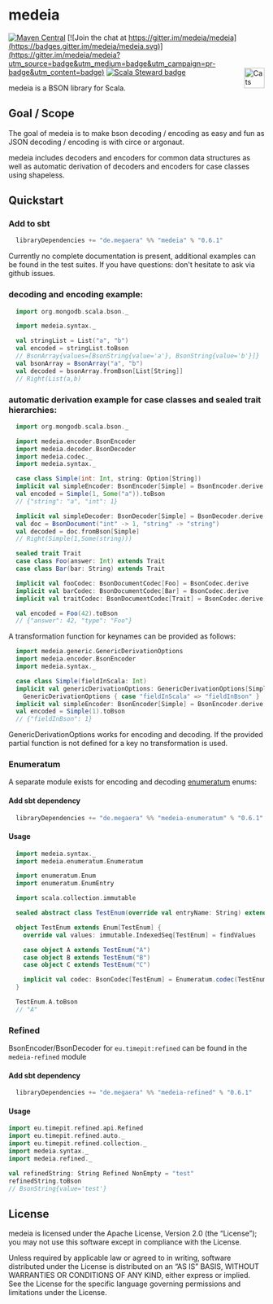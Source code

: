 # medeia
[![Maven Central](https://img.shields.io/maven-central/v/de.megaera/medeia_2.13.svg?label=Maven%20Central)](https://search.maven.org/search?q=g:%22de.megaera%22)
[![Join the chat at https://gitter.im/medeia/medeia](https://badges.gitter.im/medeia/medeia.svg)](https://gitter.im/medeia/medeia?utm_source=badge&utm_medium=badge&utm_campaign=pr-badge&utm_content=badge)
[![Scala Steward badge](https://img.shields.io/badge/Scala_Steward-helping-blue.svg?style=flat&logo=data:image/png;base64,iVBORw0KGgoAAAANSUhEUgAAAA4AAAAQCAMAAAARSr4IAAAAVFBMVEUAAACHjojlOy5NWlrKzcYRKjGFjIbp293YycuLa3pYY2LSqql4f3pCUFTgSjNodYRmcXUsPD/NTTbjRS+2jomhgnzNc223cGvZS0HaSD0XLjbaSjElhIr+AAAAAXRSTlMAQObYZgAAAHlJREFUCNdNyosOwyAIhWHAQS1Vt7a77/3fcxxdmv0xwmckutAR1nkm4ggbyEcg/wWmlGLDAA3oL50xi6fk5ffZ3E2E3QfZDCcCN2YtbEWZt+Drc6u6rlqv7Uk0LdKqqr5rk2UCRXOk0vmQKGfc94nOJyQjouF9H/wCc9gECEYfONoAAAAASUVORK5CYII=)](https://scala-steward.org)
<a href="https://typelevel.org/cats/"><img src="https://typelevel.org/cats/img/cats-badge.svg" height="40px" align="right" alt="Cats friendly" /></a>

medeia is a BSON library for Scala.

## Goal / Scope

The goal of medeia is to make bson decoding / encoding as easy and fun as JSON decoding / encoding is with circe or argonaut.

medeia includes decoders and encoders for common data structures as well as automatic derivation of decoders and encoders for case classes using shapeless.

## Quickstart

### Add to sbt

```sbt
  libraryDependencies += "de.megaera" %% "medeia" % "0.6.1"
```

Currently no complete documentation is present, additional examples can be found in the test suites.
If you have questions: don't hesitate to ask via github issues.

### decoding and encoding example:

```scala
  import org.mongodb.scala.bson._

  import medeia.syntax._

  val stringList = List("a", "b")
  val encoded = stringList.toBson
  // BsonArray{values=[BsonString{value='a'}, BsonString{value='b'}]}
  val bsonArray = BsonArray("a", "b")
  val decoded = bsonArray.fromBson[List[String]]
  // Right(List(a,b)
```

### automatic derivation example for case classes and sealed trait hierarchies:

```scala
  import org.mongodb.scala.bson._

  import medeia.encoder.BsonEncoder
  import medeia.decoder.BsonDecoder
  import medeia.codec._
  import medeia.syntax._

  case class Simple(int: Int, string: Option[String])
  implicit val simpleEncoder: BsonEncoder[Simple] = BsonEncoder.derive
  val encoded = Simple(1, Some("a")).toBson
  // {"string": "a", "int": 1}

  implicit val simpleDecoder: BsonDecoder[Simple] = BsonDecoder.derive
  val doc = BsonDocument("int" -> 1, "string" -> "string")
  val decoded = doc.fromBson[Simple]
  // Right(Simple(1,Some(string)))

  sealed trait Trait
  case class Foo(answer: Int) extends Trait
  case class Bar(bar: String) extends Trait

  implicit val fooCodec: BsonDocumentCodec[Foo] = BsonCodec.derive
  implicit val barCodec: BsonDocumentCodec[Bar] = BsonCodec.derive
  implicit val traitCodec: BsonDocumentCodec[Trait] = BsonCodec.derive

  val encoded = Foo(42).toBson
  // {"answer": 42, "type": "Foo"}
```

A transformation function for keynames can be provided as follows:

```scala
  import medeia.generic.GenericDerivationOptions
  import medeia.encoder.BsonEncoder
  import medeia.syntax._

  case class Simple(fieldInScala: Int)
  implicit val genericDerivationOptions: GenericDerivationOptions[Simple] =
    GenericDerivationOptions { case "fieldInScala" => "fieldInBson" }
  implicit val simpleEncoder: BsonEncoder[Simple] = BsonEncoder.derive
  val encoded = Simple(1).toBson
  // {"fieldInBson": 1}
```

GenericDerivationOptions works for encoding and decoding.
If the provided partial function is not defined for a key no transformation is used.

### Enumeratum

A separate module exists for encoding and decoding [enumeratum](https://github.com/lloydmeta/enumeratum) enums:

#### Add sbt dependency

```sbt
  libraryDependencies += "de.megaera" %% "medeia-enumeratum" % "0.6.1"
```

#### Usage

```scala
  import medeia.syntax._
  import medeia.enumeratum.Enumeratum

  import enumeratum.Enum
  import enumeratum.EnumEntry

  import scala.collection.immutable

  sealed abstract class TestEnum(override val entryName: String) extends EnumEntry

  object TestEnum extends Enum[TestEnum] {
    override val values: immutable.IndexedSeq[TestEnum] = findValues

    case object A extends TestEnum("A")
    case object B extends TestEnum("B")
    case object C extends TestEnum("C")

    implicit val codec: BsonCodec[TestEnum] = Enumeratum.codec(TestEnum)
  }

  TestEnum.A.toBson
  // "A"
```

### Refined

BsonEncoder/BsonDecoder for `eu.timepit:refined` can be found in the `medeia-refined` module

#### Add sbt dependency

```sbt
  libraryDependencies += "de.megaera" %% "medeia-refined" % "0.6.1"
```

#### Usage

```scala
import eu.timepit.refined.api.Refined
import eu.timepit.refined.auto._
import eu.timepit.refined.collection._
import medeia.syntax._
import medeia.refined._

val refinedString: String Refined NonEmpty = "test"
refinedString.toBson
// BsonString{value='test'}
```

## License

medeia is licensed under the Apache License, Version 2.0 (the “License”); you may not use this software except in compliance with the License.

Unless required by applicable law or agreed to in writing, software distributed under the License is distributed on an “AS IS” BASIS, WITHOUT WARRANTIES OR CONDITIONS OF ANY KIND, either express or implied.
See the License for the specific language governing permissions and limitations under the License.
